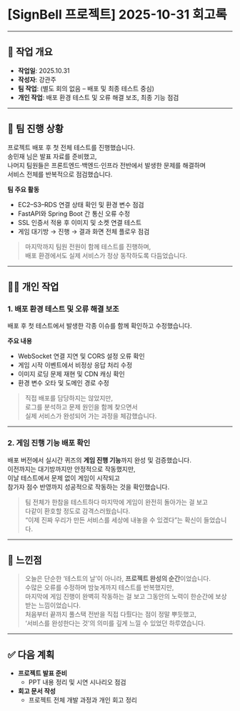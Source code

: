 # [SignBell 프로젝트] 2025-10-31 회고록

---

## 📝 작업 개요

* **작업일**: 2025.10.31
* **작성자**: 강관주
* **팀 작업**: (별도 회의 없음 – 배포 및 최종 테스트 중심)
* **개인 작업**: 배포 환경 테스트 및 오류 해결 보조, 최종 기능 점검

---

## 👥 팀 진행 상황

프로젝트 배포 후 첫 전체 테스트를 진행했습니다.  
송민재 님은 발표 자료를 준비했고,  
나머지 팀원들은 프론트엔드·백엔드·인프라 전반에서 발생한 문제를 해결하며  
서비스 전체를 반복적으로 점검했습니다.

**팀 주요 활동**
- EC2–S3–RDS 연결 상태 확인 및 환경 변수 점검
- FastAPI와 Spring Boot 간 통신 오류 수정
- SSL 인증서 적용 후 이미지 및 소켓 연결 테스트
- 게임 대기방 → 진행 → 결과 화면 전체 플로우 점검

> 마지막까지 팀원 전원이 함께 테스트를 진행하며,  
> 배포 환경에서도 실제 서비스가 정상 동작하도록 다듬었습니다.

---

## 👨‍💻 개인 작업

### 1. 배포 환경 테스트 및 오류 해결 보조

배포 후 첫 테스트에서 발생한 각종 이슈를 함께 확인하고 수정했습니다.

**주요 내용**
- WebSocket 연결 지연 및 CORS 설정 오류 확인
- 게임 시작 이벤트에서 비정상 응답 처리 수정
- 이미지 로딩 문제 재현 및 CDN 캐싱 확인
- 환경 변수 오타 및 도메인 경로 수정

> 직접 배포를 담당하지는 않았지만,  
> 로그를 분석하고 문제 원인을 함께 찾으면서  
> 실제 서비스가 완성되어 가는 과정을 체감했습니다.

---

### 2. 게임 진행 기능 배포 확인

배포 버전에서 실시간 퀴즈의 **게임 진행 기능**까지 완성 및 검증했습니다.  
이전까지는 대기방까지만 안정적으로 작동했지만,  
이날 테스트에서 문제 없이 게임이 시작되고  
참가자 점수 반영까지 성공적으로 작동하는 것을 확인했습니다.

> 팀 전체가 한참을 테스트하다 마지막에 게임이 완전히 돌아가는 걸 보고  
> 다같이 환호할 정도로 감격스러웠습니다.  
> “이제 진짜 우리가 만든 서비스를 세상에 내놓을 수 있겠다”는 확신이 들었습니다.

---

## 🤔 느낀점

> 오늘은 단순한 ‘테스트의 날’이 아니라, **프로젝트 완성의 순간**이었습니다.  
> 수많은 오류를 수정하며 밤늦게까지 테스트를 반복했지만,  
> 마지막에 게임 진행이 완벽히 작동하는 걸 보고 그동안의 노력이 한순간에 보상받는 느낌이었습니다.  
> 처음부터 끝까지 풀스택 전반을 직접 다뤘다는 점이 정말 뿌듯했고,  
> ‘서비스를 완성한다는 것’의 의미를 깊게 느낄 수 있었던 하루였습니다.

---

## ✅ 다음 계획

* **프로젝트 발표 준비**
  - PPT 내용 정리 및 시연 시나리오 점검
* **회고 문서 작성**
  - 프로젝트 전체 개발 과정과 개인 회고 정리
